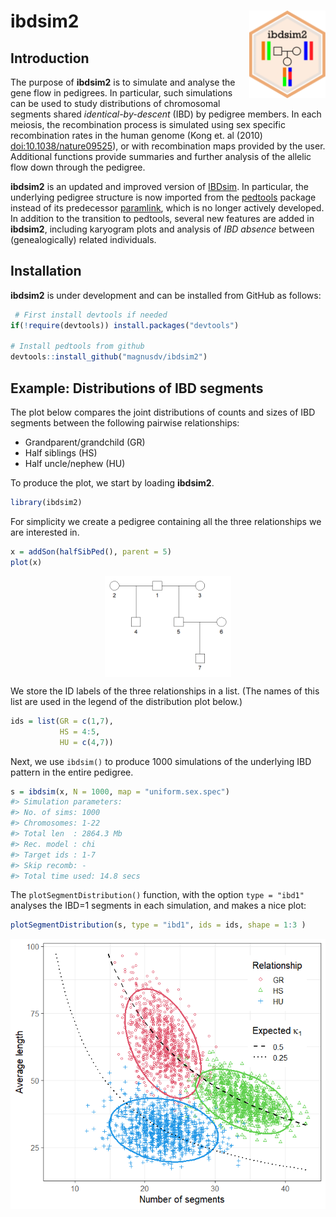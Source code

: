 
<!-- README.md is generated from README.Rmd. Please edit that file -->

# ibdsim2 <img src="man/figures/logo.png" align="right" height=140/>

## Introduction

The purpose of **ibdsim2** is to simulate and analyse the gene flow in
pedigrees. In particular, such simulations can be used to study
distributions of chromosomal segments shared *identical-by-descent*
(IBD) by pedigree members. In each meiosis, the recombination process is
simulated using sex specific recombination rates in the human genome
(Kong et. al (2010) <doi:10.1038/nature09525>), or with recombination
maps provided by the user. Additional functions provide summaries and
further analysis of the allelic flow down through the pedigree.

**ibdsim2** is an updated and improved version of
[IBDsim](https://CRAN.R-project.org/package=IBDsim). In particular, the
underlying pedigree structure is now imported from the
[pedtools](https://github.com/magnusdv/pedtools) package instead of its
predecessor [paramlink](https://CRAN.R-project.org/package=paramlink),
which is no longer actively developed. In addition to the transition to
pedtools, several new features are added in **ibdsim2**, including
karyogram plots and analysis of *IBD absence* between (genealogically)
related individuals.

## Installation

**ibdsim2** is under development and can be installed from GitHub as
follows:

``` r
 # First install devtools if needed
if(!require(devtools)) install.packages("devtools")

# Install pedtools from github
devtools::install_github("magnusdv/ibdsim2")
```

## Example: Distributions of IBD segments

The plot below compares the joint distributions of counts and sizes of
IBD segments between the following pairwise relationships:

  - Grandparent/grandchild (GR)
  - Half siblings (HS)
  - Half uncle/nephew (HU)

To produce the plot, we start by loading **ibdsim2**.

``` r
library(ibdsim2)
```

For simplicity we create a pedigree containing all the three
relationships we are interested in.

``` r
x = addSon(halfSibPed(), parent = 5)
plot(x)
```

<img src="man/figures/README-ibdsim2-example-ped-1.png" width="40%" style="display: block; margin: auto;" />

We store the ID labels of the three relationships in a list. (The names
of this list are used in the legend of the distribution plot below.)

``` r
ids = list(GR = c(1,7), 
           HS = 4:5, 
           HU = c(4,7))
```

Next, we use `ibdsim()` to produce 1000 simulations of the underlying
IBD pattern in the entire pedigree.

``` r
s = ibdsim(x, N = 1000, map = "uniform.sex.spec")
#> Simulation parameters:
#> No. of sims: 1000
#> Chromosomes: 1-22
#> Total len  : 2864.3 Mb
#> Rec. model : chi
#> Target ids : 1-7
#> Skip recomb: -
#> Total time used: 14.8 secs
```

The `plotSegmentDistribution()` function, with the option `type =
"ibd1"` analyses the IBD=1 segments in each simulation, and makes a nice
plot:

``` r
plotSegmentDistribution(s, type = "ibd1", ids = ids, shape = 1:3 )
```

<img src="man/figures/README-ibdsim2-example-distplot-1.png" style="display: block; margin: auto;" />
